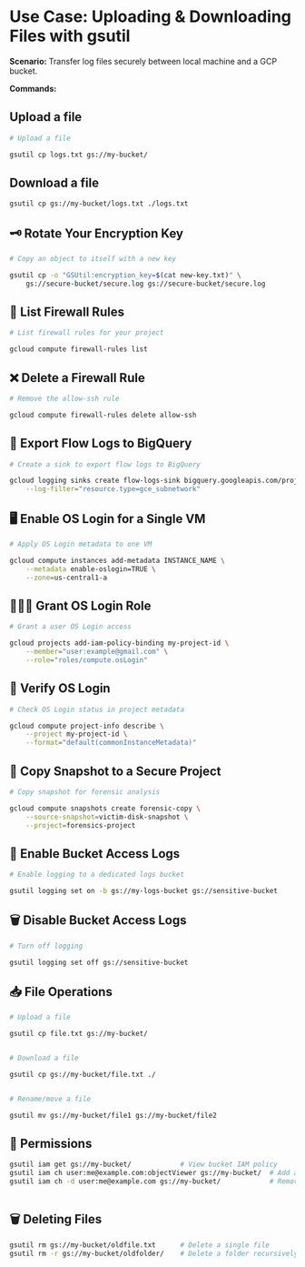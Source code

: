 # Use Case: Uploading & Downloading Files with gsutil

**Scenario:** Transfer log files securely between local machine and a GCP bucket.

**Commands:**

## Upload a file
```bash
# Upload a file

gsutil cp logs.txt gs://my-bucket/
```

## Download a file
```bash
gsutil cp gs://my-bucket/logs.txt ./logs.txt
```

## 🗝️ Rotate Your Encryption Key
```bash
# Copy an object to itself with a new key

gsutil cp -o "GSUtil:encryption_key=$(cat new-key.txt)" \
    gs://secure-bucket/secure.log gs://secure-bucket/secure.log
```

## 🔎 List Firewall Rules
```bash
# List firewall rules for your project

gcloud compute firewall-rules list
```

## ❌ Delete a Firewall Rule
```bash
# Remove the allow-ssh rule

gcloud compute firewall-rules delete allow-ssh
```

## 🔹 Export Flow Logs to BigQuery
```bash
# Create a sink to export flow logs to BigQuery

gcloud logging sinks create flow-logs-sink bigquery.googleapis.com/projects/my-project-id/datasets/flow_logs_dataset \
    --log-filter="resource.type=gce_subnetwork"
```

## 🖥️ Enable OS Login for a Single VM
```bash
# Apply OS Login metadata to one VM

gcloud compute instances add-metadata INSTANCE_NAME \
    --metadata enable-oslogin=TRUE \
    --zone=us-central1-a
```

## 👨🏾‍💻 Grant OS Login Role
```bash
# Grant a user OS Login access

gcloud projects add-iam-policy-binding my-project-id \
    --member="user:example@gmail.com" \
    --role="roles/compute.osLogin"
```

## 🔎 Verify OS Login
```bash
# Check OS Login status in project metadata

gcloud compute project-info describe \
    --project my-project-id \
    --format="default(commonInstanceMetadata)"
```

## 📸 Copy Snapshot to a Secure Project
```bash
# Copy snapshot for forensic analysis

gcloud compute snapshots create forensic-copy \
    --source-snapshot=victim-disk-snapshot \
    --project=forensics-project
```

## 📜 Enable Bucket Access Logs
```bash
# Enable logging to a dedicated logs bucket

gsutil logging set on -b gs://my-logs-bucket gs://sensitive-bucket
```

## 🗑️ Disable Bucket Access Logs
```bash
# Turn off logging

gsutil logging set off gs://sensitive-bucket
```

## 📥 File Operations
```bash
# Upload a file

gsutil cp file.txt gs://my-bucket/     


# Download a file

gsutil cp gs://my-bucket/file.txt ./      


# Rename/move a file

gsutil mv gs://my-bucket/file1 gs://my-bucket/file2  
```

## 🔑 Permissions
```bash
gsutil iam get gs://my-bucket/            # View bucket IAM policy
gsutil iam ch user:me@example.com:objectViewer gs://my-bucket/  # Add a viewer
gsutil iam ch -d user:me@example.com gs://my-bucket/            # Remove a viewer
            
```
## 🗑️ Deleting Files
```bash
gsutil rm gs://my-bucket/oldfile.txt      # Delete a single file
gsutil rm -r gs://my-bucket/oldfolder/    # Delete a folder recursively
```

